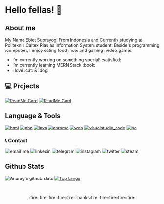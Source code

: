 # Hello fellas! 👋

## About me
<p align='left'>My Name Ebiet Suprayogi From Indonesia and Currently studying at Politeknik Caltex Riau as Information System student. Beside's programming :computer:, I enjoy eating food :rice: and gaming :video_game:.</p>
<ul>
  <li> I’m currently working on something special! :satisfied:</li>
  <li> I’m currently learning MERN Stack :book:</li>
  <li> I love :cat: & :dog:</li>
 </ul>

## 💻 Projects
[![ReadMe Card](https://github-readme-stats.vercel.app/api/pin/?username=stevenfernandes&repo=himasistifowebsite&theme=algolia)](https://github.com/stevenfernandes/himasistifowebsite)
[![ReadMe Card](https://github-readme-stats.vercel.app/api/pin/?username=stevenfernandes&repo=SIAKMS&theme=algolia)](https://github.com/stevenfernandes/SIAKMS)

## Language & Tools
<a href="#">![html](https://user-images.githubusercontent.com/17777357/92082893-6115b280-edef-11ea-9fda-fbdd4332bff9.png)</a>
<a href="#">![php](https://user-images.githubusercontent.com/17777357/92082861-51966980-edef-11ea-97ca-c005b9f89f19.png)</a>
<a href="#">![java](https://user-images.githubusercontent.com/17777357/92082969-7e4a8100-edef-11ea-8555-54289c711fdb.png)</a>
<a href="#">![chrome](https://user-images.githubusercontent.com/17777357/92083025-915d5100-edef-11ea-9292-1cc74639334c.png)</a>
<a href="#">![web](https://user-images.githubusercontent.com/17777357/92083051-9a4e2280-edef-11ea-8259-1ee7aef29165.png)</a>
<a href="#">![visualstudio_code](https://user-images.githubusercontent.com/17777357/92083206-dda89100-edef-11ea-8966-9dc07a94f781.png)</a>
<a href="#">![pc](https://user-images.githubusercontent.com/17777357/92083406-324c0c00-edf0-11ea-984c-fd4017cd803f.png)</a>

### 📞 Contact
<a href="mailto:ebietsy@outlook.co.id">![email_me](https://user-images.githubusercontent.com/17777357/92083462-44c64580-edf0-11ea-8ece-7288bc8d719b.png)</a>
<a href="https://www.linkedin.com/in/ebietsy/">![linkedin](https://user-images.githubusercontent.com/17777357/92083474-4b54bd00-edf0-11ea-9d33-6ac50e89d40f.png)</a>
<a href="https://t.me/ebietsy">![telegram](https://user-images.githubusercontent.com/17777357/92083498-53acf800-edf0-11ea-8c7c-b5809ae74d9b.png)</a>
<a href="https://instagram.com/ebietsy">![instagram](https://user-images.githubusercontent.com/17777357/92083471-4a239000-edf0-11ea-84c1-3d944b623984.png)</a>
<a href="https://twitter.com/ebietsuprayogi">![twitter](https://user-images.githubusercontent.com/17777357/92083510-57407f00-edf0-11ea-9a8c-65b55b4c0b6f.png)</a>
<a href="https://steamcommunity.com/id/ebietsy/">![steam](https://user-images.githubusercontent.com/17777357/92083491-51e33480-edf0-11ea-8d7a-220f6260dd17.png)</a>

## Github Stats
![Anurag's github stats](https://github-readme-stats.vercel.app/api?username=stevenfernandes&show_icons=true&theme=algolia)
[![Top Langs](https://github-readme-stats.vercel.app/api/top-langs/?username=stevenfernandes&hide=css,tsql&show_icons=true&theme=algolia)](https://github.com/stevenfernandes)

<br>
<p align='center'>:fire::fire::fire::fire::fire:Thanks:fire::fire::fire::fire::fire:</p>
